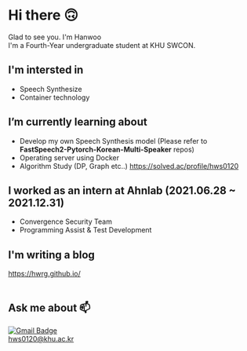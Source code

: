 # Hi there 🙃
Glad to see you. I'm Hanwoo<br>
I'm a Fourth-Year undergraduate student at KHU SWCON.<br>


## I'm intersted in
- Speech Synthesize<br>
- Container technology<br>

## I’m currently learning about
- Develop my own Speech Synthesis model 
(Please refer to __FastSpeech2-Pytorch-Korean-Multi-Speaker__ repos)<br>
- Operating server using Docker<br>
- Algorithm Study (DP, Graph etc..) https://solved.ac/profile/hws0120

## I worked as an intern at Ahnlab (2021.06.28 ~ 2021.12.31) <br> 
- Convergence Security Team
- Programming Assist & Test Development<br>

## I'm writing a blog
<https://hwrg.github.io/><br><br>

## Ask me about 📫
[![Gmail Badge](https://img.shields.io/badge/-Gmail-d14836?style=flat-square&logo=Gmail&logoColor=white&link=mailto:hws0120@khu.ac.kr)](mailto:hws0120@khu.ac.kr)<br>
hws0120@khu.ac.kr<br>

<!-- [![Anurag's github stats](https://github-readme-stats.vercel.app/api?username=hwRG)](https://github.com/anuraghazra/github-readme-stats) -->
